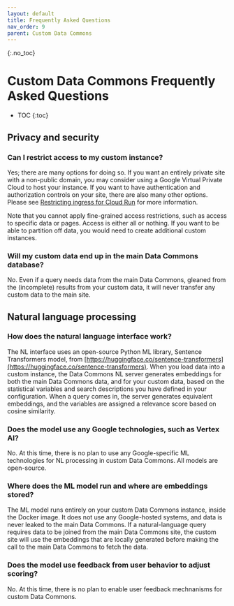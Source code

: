 ```yaml
---
layout: default
title: Frequently Asked Questions
nav_order: 9
parent: Custom Data Commons
---
```


{:.no_toc}
# Custom Data Commons Frequently Asked Questions

* TOC
{:toc}

## Privacy and security

### Can I restrict access to my custom instance?

Yes; there are many options for doing so. If you want an entirely private site with a non-public domain, you may consider using a Google Virtual Private Cloud to host your instance. If you want to have authentication and authorization controls on your site, there are also many other options. Please see [Restricting ingress for Cloud Run](https://cloud.google.com/run/docs/securing/ingress) for more information. 

Note that you cannot apply fine-grained access restrictions, such as access to specific data or pages. Access is either all or nothing. If you want to be able to partition off data, you would need to create additional custom instances.

### Will my custom data end up in the main Data Commons database?

No. Even if a query needs data from the main Data Commons, gleaned from the (incomplete) results from your custom data, it will never transfer any custom data to the main site.

## Natural language processing

### How does the natural language interface work?

The NL interface uses an open-source Python ML library, Sentence Transformers model, from [https://huggingface.co/sentence-transformers](https://huggingface.co/sentence-transformers). When you load data into a custom instance, the Data Commons NL server generates embeddings for both the main Data Commons data, and for your custom data, based on the statistical variables and search descriptions you have defined in your configuration. When a query comes in, the server generates equivalent embeddings, and the variables are assigned a relevance score based on cosine similarity. 

### Does the model use any Google technologies, such as Vertex AI?

No. At this time, there is no plan to use any Google-specific ML technologies for NL processing in custom Data Commons. All models are open-source.

### Where does the ML model run and where are embeddings stored?

The ML model runs entirely on your custom Data Commons instance, inside the Docker image. It does not use any Google-hosted systems, and data is never leaked to the main Data Commons. If a natural-language query requires data to be joined from the main Data Commons site, the custom site will use the embeddings that are locally generated before making the call to the main Data Commons to fetch the data.

### Does the model use feedback from user behavior to adjust scoring?

No. At this time, there is no plan to enable user feedback mechnanisms for custom Data Commons.